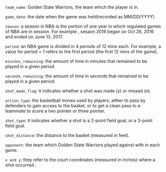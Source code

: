 `team_name`:  Golden State Warriors, the team which the player is in.

`game_date`:  the date when the game was held(recorded as MM/DD/YYYY).

`season`:  a season in NBA is the portion of one year in which regulated games of NBA are in session. For example , sesaon 2016 began on Oct 26, 2016 and ended on June 13, 2017.

`period`:  an NBA game is divided in 4 periods of 12 mins each. For example, a value for period = 1 refers to the first period (the first 12 mins of the game). 

`minutes_remaining`:  the amount of time in minutes that remained to be played in a given period. 

`seconds_remaining`:  the amount of time in seconds that remained to be played in a given period. 

`shot_made_flag`:  it indicates whether a shot was made (y) or missed (n). 

`action_type`:  the basketball moves used by players, either to pass by defenders to gain access to the basket, or to get a clean pass to a teammate to score a two pointer or three pointer. 

`shot_type`:  it indicates whether a shot is a 2-point field goal, or a 3-point field goal. 

`shot_distance`:  the distance to the basket (measured in feet). 

`opponent`:  the team which Golden State Warriors played against with in each game.

`x and y`:  they refer to the court coordinates (measured in inches) where a shot occurred . 